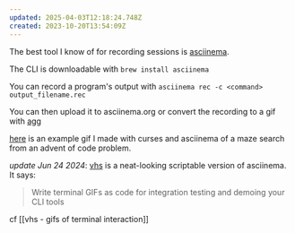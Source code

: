 ```yaml
---
updated: 2025-04-03T12:18:24.748Z
created: 2023-10-20T13:54:09Z
---
```

The best tool I know of for recording sessions is [asciinema](https://asciinema.org/).

The CLI is downloadable with `brew install asciinema`

You can record a program's output with `asciinema rec -c <command> output_filename.rec`

You can then upload it to asciinema.org or convert the recording to a gif with [agg](https://github.com/asciinema/agg)

[here](https://github.com/llimllib/personal_code/blob/master/misc/advent/2022/12/search.gif) is an example gif I made with curses and asciinema of a maze search from an advent of code problem.

_update Jun 24 2024_: [vhs](https://github.com/charmbracelet/vhs) is a neat-looking scriptable version of asciinema. It says:

> Write terminal GIFs as code for integration testing and demoing your CLI tools

cf [[vhs - gifs of terminal interaction]]